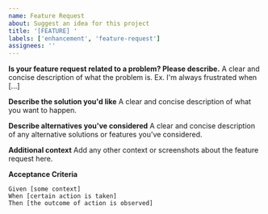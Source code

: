 ```yaml
---
name: Feature Request
about: Suggest an idea for this project
title: '[FEATURE] '
labels: ['enhancement', 'feature-request']
assignees: ''
---
```


**Is your feature request related to a problem? Please describe.**
A clear and concise description of what the problem is. Ex. I'm always frustrated when [...]

**Describe the solution you'd like**
A clear and concise description of what you want to happen.

**Describe alternatives you've considered**
A clear and concise description of any alternative solutions or features you've considered.

**Additional context**
Add any other context or screenshots about the feature request here.

**Acceptance Criteria**
```gherkin
Given [some context]
When [certain action is taken]
Then [the outcome of action is observed]
```
